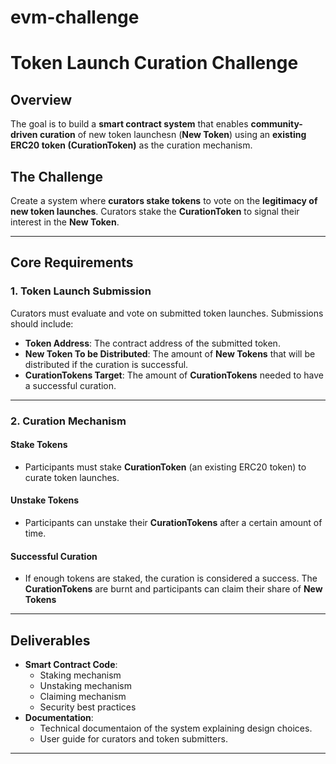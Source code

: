 # evm-challenge

# Token Launch Curation Challenge

## Overview
The goal is to build a **smart contract system** that enables **community-driven curation** of new token launchesn (**New Token**) using an **existing ERC20 token (CurationToken)** as the curation mechanism.

## The Challenge
Create a system where **curators stake tokens** to vote on the **legitimacy of new token launches**. Curators stake the **CurationToken** to signal their interest in the **New Token**.

---

## Core Requirements

### 1. **Token Launch Submission**
Curators must evaluate and vote on submitted token launches. Submissions should include:

- **Token Address**: The contract address of the submitted token.
- **New Token To be Distributed**: The amount of **New Tokens** that will be distributed if the curation is successful.
- **CurationTokens Target**: The amount of **CurationTokens** needed to have a successful curation.

---

### 2. **Curation Mechanism**

#### **Stake Tokens**
- Participants must stake **CurationToken** (an existing ERC20 token) to curate token launches.

#### **Unstake Tokens**
- Participants can unstake their **CurationTokens** after a certain amount of time.

#### **Successful Curation**
- If enough tokens are staked, the curation is considered a success. The **CurationTokens** are burnt and participants can claim their share of **New Tokens** 

---

## Deliverables
- **Smart Contract Code**:
  - Staking mechanism
  - Unstaking mechanism
  - Claiming mechanism
  - Security best practices
- **Documentation**:
  - Technical documentaion of the system explaining design choices.
  - User guide for curators and token submitters.
---
